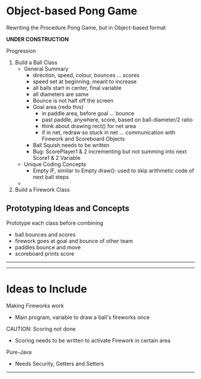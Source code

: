 # Object-based Pong Game
Rewriting the Procedure Pong Game, but in Object-based format

**UNDER CONSTRUCTION**

Progression
1. Build a Ball Class
   - General Summary
     - direction, speed, colour, bounces ... scores
     - speed set at beginning, meant to increase
     - all balls start in center, final variable
     - all diameters are same
     - Bounce is not half off the screen
     - Goal area (redo this)
       - in paddle area, before goal ... bounce
       - past paddle, anywhere, score, based on ball-diameter/2 ratio
       - think about drawing rect() for net area
       - if in net, redraw so stuck in net ... communication with Firework and Scoreboard Objects
     - Ball Squish needs to be written
     - Bug: ScorePlayer1 & 2 incrementing but not summing into next Score1 & 2 Variable
   - Unique Coding Concepts
     - Empty IF, similar to Empty draw(): used to skip arithmetic code of next ball steps
   -
2. Build a Firework Class

## Prototyping Ideas and Concepts
Prototype each class before combining
- ball bounces and scores
- firework goes at goal and bounce of other team
- paddles bounce and move
- scoreboard prints score

---


---

# Ideas to Include
Making Fireworks work
- Main program, variable to draw a ball's fireworks once

CAUTION: Scoring not done
- Scoring needs to be written to activate Firework in certain area

Pure-Java
- Needs Security, Getters and Setters




---

